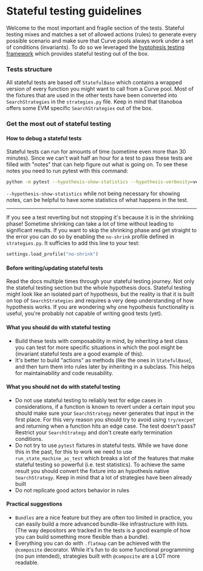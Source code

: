 # Stateful testing guidelines

Welcome to the most important and fragile section of the tests. Stateful testing mixes and matches a set of allowed actions (rules) to generate every possible scenario and make sure that Curve pools always work under a set of conditions (invariants). To do so we leveraged the [hyptohesis testing framework](https://hypothesis.readthedocs.io/en/latest/index.html#) which provides stateful testing out of the box.

### Tests structure
All stateful tests are based off `StatefulBase` which contains a wrapped version of every function you might want to call from a Curve pool. Most of the fixtures that are used in the other tests have been converted into `SearchStrategies` in the `strategies.py` file. Keep in mind that titanoboa offers some EVM specific `SearchStrategies` out of the box.

### Get the most out of stateful testing

#### How to debug a stateful tests
Stateful tests can run for amounts of time (sometime even more than 30 minutes). Since we can't wait half an hour for a test to pass these tests are filled with "notes" that can help figure out what is going on. To see these notes you need to run pytest with this command:
```bash
python -m pytest --hypothesis-show-statistics --hypothesis-verbosity=verbose -s path/to/test.py
```

`--hypothesis-show-statistics` while not being necessary for showing notes, can be helpful to have some statistics of what happens in the test.

---
If you see a test reverting but not stopping it's because it is in the shrinking phase! Sometime shrinking can take a lot of time without leading to significant results. If you want to skip the shrinking phase and get straight to the error you can do so by enabling the `no-shrink` profile defined in `strategies.py`. It sufficies to add this line to your test:
```python
settings.load_profile("no-shrink")
```


#### Before writing/updating stateful tests
Read the docs multiple times through your stateful testing journey. Not only the stateful testing section but the whole hypothesis docs. Stateful testing might look like an isolated part of hypothesis, but the reality is that it is built on top of `SearchStrategies` and requires a very deep understanding of how hypothesis works. If you are wondering why one hypothesis functionality is useful, you're probably not capable of writing good tests (yet).

#### What you should do with stateful testing
- Build these tests with composability in mind, by inheriting a test class you can test for more specific situations in which the pool might be (invariant stateful tests are a good example of this).
- It's better to build "actions" as methods (like the ones in `StatefulBase`), and then turn them into rules later by inheriting in a subclass. This helps for maintainability and code reusability.

#### What you should **not** do with stateful testing
- Do not use stateful testing to reliably test for edge cases in considerations, if a function is known to revert under a certain input you should make sure your `SearchStrategy` never generates that input in the first place. For this very reason you should try to avoid using `try/excpet` and returning when a function hits an edge case. The test doesn't pass? Restrict your `SearchStrategy` and don't create early termination conditions.
- Do not try to use `pytest` fixtures in stateful tests. While we have done this in the past, for this to work we need to use `run_state_machine_as_test` which breaks a lot of the features that make stateful testing so powerful (i.e. test statistics). To achieve the same result you should convert the fixture into an hypothesis native `SearchStrategy`. Keep in mind that a lot of strategies have been already built
- Do not replicate good actors behavior in rules

#### Practical suggestions
- `Bundles` are a nice feature but they are often too limited in practice, you can easily build a more advanced bundle-like infrastructure with lists. (The way depositors are tracked in the tests is a good example of how you can build something more flexible than a bundle).
- Everything you can do with `.flatmap` can be achieved with the `@composite` decorator. While it's fun to do some functional programming (no pun intended), strategies built with `@composite` are a LOT more readable.
